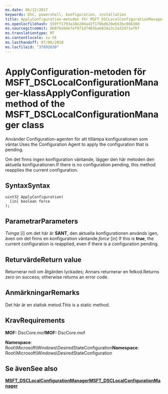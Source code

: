```yaml
---
ms.date: 06/12/2017
keywords: DSC, powershell, konfiguration, installation
title: ApplyConfiguration-metoden för MSFT_DSCLocalConfigurationManager-klass
ms.openlocfilehash: 559ff1793a18e28dad2f176bdb20eb53bc08630d
ms.sourcegitcommit: 8b076ebde7ef971d7465bab834a3c2a32471ef6f
ms.translationtype: MT
ms.contentlocale: sv-SE
ms.lasthandoff: 07/06/2018
ms.locfileid: "37892630"
---
```

# <a name="applyconfiguration-method-of-the-msftdsclocalconfigurationmanager-class"></a><span data-ttu-id="edd92-103">ApplyConfiguration-metoden för MSFT_DSCLocalConfigurationManager-klass</span><span class="sxs-lookup"><span data-stu-id="edd92-103">ApplyConfiguration method of the MSFT_DSCLocalConfigurationManager class</span></span>

<span data-ttu-id="edd92-104">Använder Configuration-agenten för att tillämpa konfigurationen som väntar.</span><span class="sxs-lookup"><span data-stu-id="edd92-104">Uses the Configuration Agent to apply the configuration that is pending.</span></span>

<span data-ttu-id="edd92-105">Om det finns ingen konfiguration väntande, lägger den här metoden den aktuella konfigurationen.</span><span class="sxs-lookup"><span data-stu-id="edd92-105">If there is no configuration pending, this method reapplies the current configuration.</span></span>

## <a name="syntax"></a><span data-ttu-id="edd92-106">Syntax</span><span class="sxs-lookup"><span data-stu-id="edd92-106">Syntax</span></span>

```mof
uint32 ApplyConfiguration(
  [in] boolean force
);
```

## <a name="parameters"></a><span data-ttu-id="edd92-107">Parametrar</span><span class="sxs-lookup"><span data-stu-id="edd92-107">Parameters</span></span>

<span data-ttu-id="edd92-108">*Tvinga* \[i\] om det här är **SANT**, den aktuella konfigurationen används igen, även om det finns en konfiguration väntande.</span><span class="sxs-lookup"><span data-stu-id="edd92-108">*force* \[in\] If this is **true**, the current configuration is reapplied, even if there is a configuration pending.</span></span>

## <a name="return-value"></a><span data-ttu-id="edd92-109">Returvärde</span><span class="sxs-lookup"><span data-stu-id="edd92-109">Return value</span></span>

<span data-ttu-id="edd92-110">Returnerar noll om åtgärden lyckades; Annars returnerar en felkod.</span><span class="sxs-lookup"><span data-stu-id="edd92-110">Returns zero on success; otherwise returns an error code.</span></span>

## <a name="remarks"></a><span data-ttu-id="edd92-111">Anmärkningar</span><span class="sxs-lookup"><span data-stu-id="edd92-111">Remarks</span></span>

<span data-ttu-id="edd92-112">Det här är en statisk metod.</span><span class="sxs-lookup"><span data-stu-id="edd92-112">This is a static method.</span></span>

## <a name="requirements"></a><span data-ttu-id="edd92-113">Krav</span><span class="sxs-lookup"><span data-stu-id="edd92-113">Requirements</span></span>

<span data-ttu-id="edd92-114">**MOF:** DscCore.mof</span><span class="sxs-lookup"><span data-stu-id="edd92-114">**MOF:** DscCore.mof</span></span>

<span data-ttu-id="edd92-115">**Namespace**: Root\Microsoft\Windows\DesiredStateConfiguration</span><span class="sxs-lookup"><span data-stu-id="edd92-115">**Namespace**: Root\Microsoft\Windows\DesiredStateConfiguration</span></span>

## <a name="see-also"></a><span data-ttu-id="edd92-116">Se även</span><span class="sxs-lookup"><span data-stu-id="edd92-116">See also</span></span>

[<span data-ttu-id="edd92-117">**MSFT_DSCLocalConfigurationManager**</span><span class="sxs-lookup"><span data-stu-id="edd92-117">**MSFT_DSCLocalConfigurationManager**</span></span>](msft-dsclocalconfigurationmanager.md)